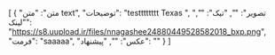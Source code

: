 [
  {
    "متن": "متن text",
    "توضیحات": "testttttttt Texas ",
    "تصویر": "",
    "تیک": "",
    "لینک": "https://s8.uupload.ir/files/nnagashee24880449528582018_bxp.png",
    "فرمت": "saaaaa",
    "عکس": "",
    "پیشنهاد": ""
  }
]